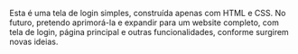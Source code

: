Esta é uma tela de login simples, construída apenas com HTML e CSS. No futuro, pretendo aprimorá-la e expandir para um website completo, com tela de login, página principal e outras funcionalidades, conforme surgirem novas ideias.
